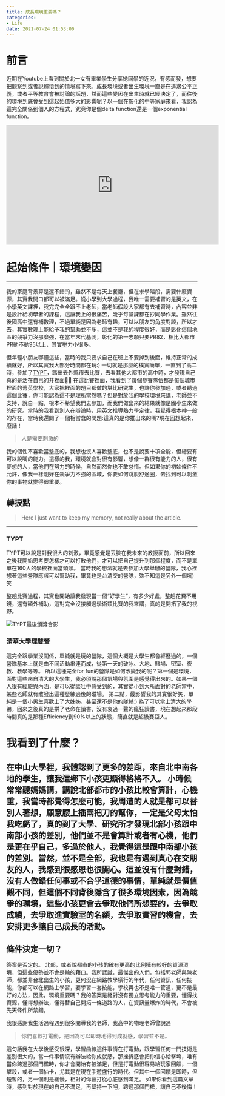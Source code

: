 ```yaml
---
title: 成長環境重要嗎？
categories:
- Life
date: 2021-07-24 01:53:00
---
```



# 前言

近期在Youtube上看到關於北一女有畢業學生分享她同學的近況，有感而發，想要把觀察到或者說體悟到的情境寫下來。成長環境或者出生環境一直是在追求公平正義，或者平等教育會被討論的話題，然而這些變因在出生時就已經決定了，而往後的環境到底會受到這起始值多大的影響呢？以一個在彰化的中等家庭來看，我認為這完全關係到個人的方程式，究竟你是個delta function還是一個exponential function。

<iframe width="560" height="315" src="https://www.youtube.com/embed/sY82RJTLEVM" title="YouTube video player" frameborder="0" allow="accelerometer; autoplay; clipboard-write; encrypted-media; gyroscope; picture-in-picture" allowfullscreen></iframe>

<!--more-->

# 起始條件｜環境變因
----
我的家庭背景算是還不錯的，雖然不是每天上餐廳，但在求學階段，需要什麼資源，其實我開口都可以被滿足。從小學到大學過程，我唯一需要補習的是英文，在小學英文課裡，我完完全全跟不上老師，當老師假設大家都有去補習時，內容並非是設計給初學者的課程，這讓我上的很痛苦，幾乎每堂課都在抄同學作業。雖然往後國高中還有補數理，不過單純是因為老師有趣，可以以朋友的角度對談，所以才去，其實數理上能給予我的幫助並不多，這並不是我的程度很好，而是彰化這個地區的競爭力沒那麼強，在當年末代基測，彰化的第一志願只要PR82，相比大都市PR動不動95以上，其實壓力小很多。

但年輕小朋友哪懂這些，當時的我只要求自己在班上不要掉到後面，維持正常的成績就好，所以其實我大部分時間都在玩:)
一切就是那麼的樸實簡單，一直到了高二時，參加了[TYPT](http://typt.phy.ntnu.edu.tw)，踏出去外縣市去比賽，去看其他大都市的高中時，才發現自己真的是活在自己的井裡面👎🏼
在這比賽裡面，我看到了每個參賽隊伍都是每個城市裡面的菁英學校，大家把裡面的題目都做的堪比研究生，也許你參加過，或者聽過這個比賽，你可能認為這不是理所當然嗎？但是對於我的學校環境來講，老師並不支持，說白一點，根本不希望我們去參加，而我們做出來的結果就像是國小生來做的研究。當時的我看到別人在辯論時，用英文推導熱力學定律，我覺得根本神一般的存在，當時我還問了一個相當蠢的問題:這真的是你推出來的嗎?現在回想起來，廢話！

>人是需要刺激的

我的個性不喜歡當墊底的，我想也沒人喜歡墊底，也不是說要十項全能，但總要有可以說嘴的能力。這樣的我，環境就會對很有影響，想像一群很有能力的人，很有夢想的人，當他們在努力的時候，自然而然你也不敢怠惰。但如果你的初始條件不允許，像我一樣剛好在競爭力不強的區域，你要如何跳脫舒適圈，去找到可以刺激你的事物就變得很重要。

## 轉捩點
> Here I just want to keep my memory, not really about the article.
----
### TYPT
TYPT可以說是對我很大的刺激，畢竟感覺是丟臉在我未來的教授面前，所以回來之後我開始思考要怎樣才可以打敗他們，才可以把自己提升到那個程度，而不是單單在160人的學校裡面當頭頭。
當時我的想法就是去參加大學舉辦的營隊，我心裡想著這些營隊應該可以幫助我，畢竟也是台清交的營隊，殊不知這是另外一個坑)笑

整趟比賽過程，其實也開始讓我發現當一個“好學生”，有多少好處，整趟花費不用錢，還有額外補助，這對完全沒接觸過學術類比賽的我來講，真的是開拓了我的視野。

![TYPT最後頒獎合影](TYPT.JPG)

### 清華大學理雙營
這完全跟學業沒關係，單純就是玩的營隊，這個大概是大學生都會經歷過的，一個營隊基本上就是由不同活動串連而成，從第一天的破冰、大地、賭場、密室、夜教、教學等等。
所以這種完全for fun的營隊是如何改變我的呢？第一個是環境，面對這些來自清大的大學生，我必須說那個氣場與氛圍是感覺得出來的。如果一個人很有經驗與內涵，是可以從談吐中感受到的，其實從小到大所面對的老師當中，某些老師就有散發出這種歷練過後的磁場。
第二點，最影響我的其實很好笑，單純是一個小男生喜歡上了大姊姊，甚至還不是他的隊輔:)
為了可以當上清大的學弟，回來之後真的是拼了老命在讀書，沒有哀過一聲的瘋狂讀書，現在想起來那段時間真的是那種Efficiency到90%以上的狀態，簡直就是超級賽亞人。

# 我看到了什麼？
在中山大學裡，我體認到了更多的差距，來自北中南各地的學生，讓我這鄉下小孩更顯得格格不入。
小時候常常聽媽媽講，講說北部都市的小孩比較會算計，心機重，我當時都覺得怎麼可能，我周遭的人就是都可以替別人著想，願意腰上插兩把刀的幫你，一定是父母太怕我吃虧了，真的到了大學、研究所才發現北部小孩跟中南部小孩的差別，他們並不是會算計或者有心機，他們是更在乎自己，多過於他人，我覺得這是跟中南部小孩的差別。當然，並不是全部，我也是有遇到真心在交朋友的人，我感到很感恩也很開心。這並沒有什麼對錯，沒有人做錯任何事或不合乎道德的事情，單純就是價值觀不同，但這個不同背後隱含了很多環境因素，因為競爭的環境，這些小孩更會去爭取他們所想要的，去爭取成績，去爭取進實驗室的名額，去爭取實習的機會，去安排更多讓自己成長的活動。
---
## 條件決定一切？
答案是否定的。
北部，或者說都市的小孩的確有更高的比例擁有較好的資源環境，但這些優勢並不會是輸的藉口。我所認識，最傑出的人們，包括郭老師與陳老師，都並非台北出生的小孩，更何況在網路教學橫行的年代，任何資訊，任何技能，你都可以在網路上學習，要學習一套技能，學校再也不是唯一管道，更不是最好的方法，因此，環境重要嗎？我的答案是絕對沒有獨立思考能力的重要，懂得找資源，懂得想辦法，懂得替自己開拓一條道路的人，在資訊量爆炸的時代，不會被先天條件所禁錮。

我很感謝我生活過程遇到很多開導我的老師，我高中的物理老師曾說過

>你們喜歡打電動，是因為可以即時地得到成就感，學習並不是。

這句話我在大學後感受很深，學習曲線這件事情在打電動，跟學習任何一門技術是差別很大的，當一件事情沒有辦法給你成就感，那挫折感會把你信心給擊垮，唯有當你跨過那個門檻時，你才會開始有被滿足，但是打電動很容易給玩家回饋，一個擊殺，或者一個抽卡，尤其是在現在手遊盛行的時代。但其中一個回饋是即時，但短暫的，另一個則是緩慢，相對的你會打從心底感到滿足。
如果你看到這篇文章時，感到對於現在的自己不滿足，再堅持一下吧，跨過那個門檻，讓自己不後悔！

